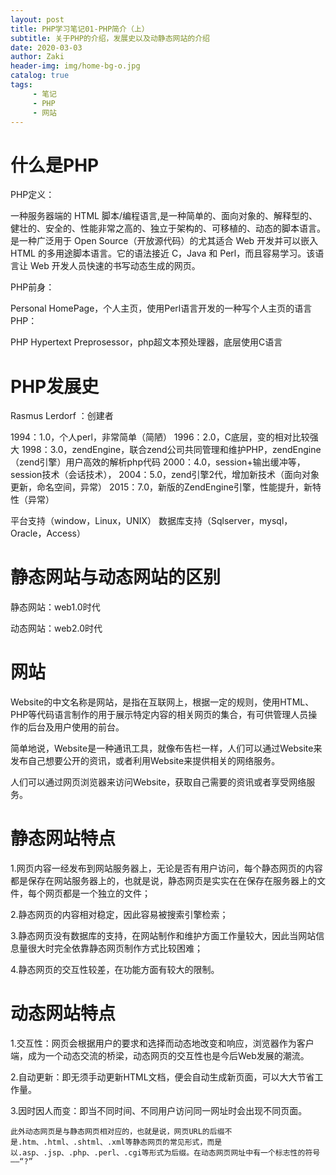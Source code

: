 ```yaml
---
layout: post
title: PHP学习笔记01-PHP简介（上）
subtitle: 关于PHP的介绍，发展史以及动静态网站的介绍
date: 2020-03-03
author: Zaki
header-img: img/home-bg-o.jpg
catalog: true
tags:
     - 笔记
     - PHP
     - 网站
---
```


# 什么是PHP

PHP定义：

一种服务器端的 HTML 脚本/编程语言,是一种简单的、面向对象的、解释型的、健壮的、安全的、性能非常之高的、独立于架构的、可移植的、动态的脚本语言。是一种广泛用于 Open Source（开放源代码）的尤其适合 Web 开发并可以嵌入 HTML 的多用途脚本语言。它的语法接近 C，Java 和 Perl，而且容易学习。该语言让 Web 开发人员快速的书写动态生成的网页。

PHP前身：

Personal HomePage，个人主页，使用Perl语言开发的一种写个人主页的语言
PHP：

PHP Hypertext Preprosessor，php超文本预处理器，底层使用C语言

# PHP发展史

Rasmus Lerdorf ：创建者

1994：1.0，个人perl，非常简单（简陋）
1996：2.0，C底层，变的相对比较强大
1998：3.0，zendEngine，联合zend公司共同管理和维护PHP，zendEngine（zend引擎）用户高效的解析php代码
2000：4.0，session+输出缓冲等，session技术（会话技术），
2004：5.0，zend引擎2代，增加新技术（面向对象更新，命名空间，异常）
2015：7.0，新版的ZendEngine引擎，性能提升，新特性（异常）

平台支持（window，Linux，UNIX）
数据库支持（Sqlserver，mysql，Oracle，Access）

# 静态网站与动态网站的区别

静态网站：web1.0时代

动态网站：web2.0时代

# 网站

Website的中文名称是网站，是指在互联网上，根据一定的规则，使用HTML、PHP等代码语言制作的用于展示特定内容的相关网页的集合，有可供管理人员操作的后台及用户使用的前台。

简单地说，Website是一种通讯工具，就像布告栏一样，人们可以通过Website来发布自己想要公开的资讯，或者利用Website来提供相关的网络服务。

人们可以通过网页浏览器来访问Website，获取自己需要的资讯或者享受网络服务。


# 静态网站特点

   1.网页内容一经发布到网站服务器上，无论是否有用户访问，每个静态网页的内容都是保存在网站服务器上的，也就是说，静态网页是实实在在保存在服务器上的文件，每个网页都是一个独立的文件； 
   
   2.静态网页的内容相对稳定，因此容易被搜索引擎检索；
   
   3.静态网页没有数据库的支持，在网站制作和维护方面工作量较大，因此当网站信息量很大时完全依靠静态网页制作方式比较困难；  
   
   4.静态网页的交互性较差，在功能方面有较大的限制。
   
# 动态网站特点

   1.交互性：网页会根据用户的要求和选择而动态地改变和响应，浏览器作为客户端，成为一个动态交流的桥梁，动态网页的交互性也是今后Web发展的潮流。
   
   2.自动更新：即无须手动更新HTML文档，便会自动生成新页面，可以大大节省工作量。
   
   3.因时因人而变：即当不同时间、不同用户访问同一网址时会出现不同页面。
   
    此外动态网页是与静态网页相对应的，也就是说，网页URL的后缀不是.htm、.html、.shtml、.xml等静态网页的常见形式，而是以.asp、.jsp、.php、.perl、.cgi等形式为后缀。在动态网页网址中有一个标志性的符号——“?”



